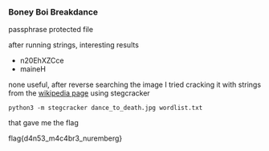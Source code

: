 ### Boney Boi Breakdance

passphrase protected file

after running strings, interesting results

- n20EhXZCce
- maineH

none useful, after reverse searching the image I tried cracking it with strings from the [wikipedia page](https://en.wikipedia.org/wiki/Danse_Macabre) using stegcracker

`python3 -m stegcracker dance_to_death.jpg wordlist.txt`

that gave me the flag 

flag{d4n53_m4c4br3_nuremberg}
